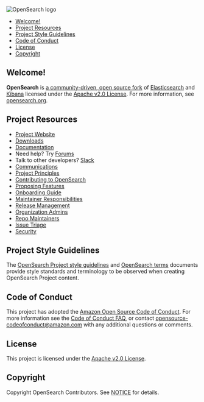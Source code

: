 ![OpenSearch logo](OpenSearch.svg)

- [Welcome!](#welcome)
- [Project Resources](#project-resources)
- [Project Style Guidelines](#project-style-guidelines)
- [Code of Conduct](#code-of-conduct)
- [License](#license)
- [Copyright](#copyright)

## Welcome!

**OpenSearch** is [a community-driven, open source fork](https://aws.amazon.com/blogs/opensource/introducing-opensearch/) of [Elasticsearch](https://en.wikipedia.org/wiki/Elasticsearch) and [Kibana](https://en.wikipedia.org/wiki/Kibana) licensed under the [Apache v2.0 License](LICENSE.txt). For more information, see [opensearch.org](https://opensearch.org/).

## Project Resources

* [Project Website](https://opensearch.org/)
* [Downloads](https://opensearch.org/downloads.html)
* [Documentation](https://opensearch.org/docs/latest/)
* Need help? Try [Forums](https://forum.opensearch.org/)
* Talk to other developers? [Slack](https://opensearch.org/slack.html)
* [Communications](https://github.com/opensearch-project/community/blob/main/COMMUNICATIONS.md)
* [Project Principles](https://opensearch.org/about.html#principles-for-development)
* [Contributing to OpenSearch](CONTRIBUTING.md)
* [Proposing Features](FEATURES.md)
* [Onboarding Guide](ONBOARDING.md)
* [Maintainer Responsibilities](RESPONSIBILITIES.md)
* [Release Management](RELEASING.md)
* [Organization Admins](ADMINS.md)
* [Repo Maintainers](MAINTAINERS.md)
* [Issue Triage](TRIAGING.md)
* [Security](SECURITY.md)

## Project Style Guidelines

The [OpenSearch Project style guidelines](https://github.com/opensearch-project/documentation-website/blob/main/STYLE_GUIDE.md) and [OpenSearch terms](https://github.com/opensearch-project/documentation-website/blob/main/TERMS.md) documents provide style standards and terminology to be observed when creating OpenSearch Project content.

## Code of Conduct

This project has adopted the [Amazon Open Source Code of Conduct](CODE_OF_CONDUCT.md). For more information see the [Code of Conduct FAQ](https://aws.github.io/code-of-conduct-faq), or contact [opensource-codeofconduct@amazon.com](mailto:opensource-codeofconduct@amazon.com) with any additional questions or comments.

## License

This project is licensed under the [Apache v2.0 License](LICENSE.txt).

## Copyright

Copyright OpenSearch Contributors. See [NOTICE](NOTICE.txt) for details.
